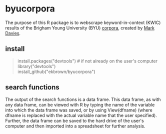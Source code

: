 # byucorpora
The purpose of this R package is to webscrape keyword-in-context (KWIC) results of the Brigham Young University (BYU) [corpora](http://corpus.byu.edu/), created by [Mark Davies](http://davies-linguistics.byu.edu/personal/). 

## install
> install.packages("devtools")  # if not already on the user's computer  
> library("devtools")  
> install_github("ekbrown/byucorpora")  

## search functions
The output of the search functions is a data frame. This data frame, as with any data frame, can be viewed with R by typing the name of the variable into which the data frame was saved, or by using View(dfname) (where dfname is replaced with the actual variable name that the user specified). Further, the data frame can be saved to the hard drive of the user's computer and then imported into a spreadsheet for further analysis.
